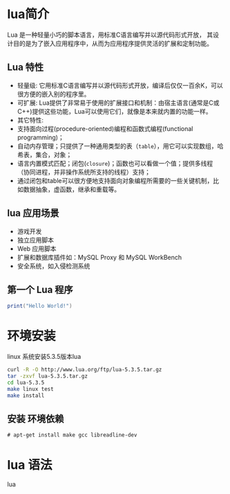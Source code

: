 # lua简介
Lua 是一种轻量小巧的脚本语言，用标准C语言编写并以源代码形式开放， 其设计目的是为了嵌入应用程序中，从而为应用程序提供灵活的扩展和定制功能。
## Lua 特性
- 轻量级: 它用标准C语言编写并以源代码形式开放，编译后仅仅一百余K，可以很方便的嵌入别的程序里。
- 可扩展: Lua提供了非常易于使用的扩展接口和机制：由宿主语言(通常是C或C++)提供这些功能，Lua可以使用它们，就像是本来就内置的功能一样。
- 其它特性:
- 支持面向过程(procedure-oriented)编程和函数式编程(functional programming)；
- 自动内存管理；只提供了一种通用类型的表（`table`），用它可以实现数组，哈希表，集合，对象；
- 语言内置模式匹配；闭包(`closure`)；函数也可以看做一个值；提供多线程（协同进程，并非操作系统所支持的线程）支持；
- 通过闭包和table可以很方便地支持面向对象编程所需要的一些关键机制，比如数据抽象，虚函数，继承和重载等。

## lua 应用场景
- 游戏开发
- 独立应用脚本
- Web 应用脚本
- 扩展和数据库插件如：MySQL Proxy 和 MySQL WorkBench
- 安全系统，如入侵检测系统
## 第一个 Lua 程序
```lua
print("Hello World!")
```
# 环境安装
linux 系统安装5.3.5版本lua
```sh
curl -R -O http://www.lua.org/ftp/lua-5.3.5.tar.gz
tar -zxvf lua-5.3.5.tar.gz
cd lua-5.3.5
make linux test
make install
```

## 安装 环境依赖
```
# apt-get install make gcc libreadline-dev
```

# lua 语法
lua
